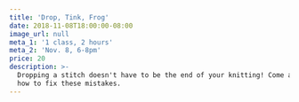 ```yaml
---
title: 'Drop, Tink, Frog'
date: 2018-11-08T18:00:00-08:00
image_url: null
meta_1: '1 class, 2 hours'
meta_2: 'Nov. 8, 6-8pm'
price: 20
description: >-
  Dropping a stitch doesn't have to be the end of your knitting! Come and learn
  how to fix these mistakes.
---
```




